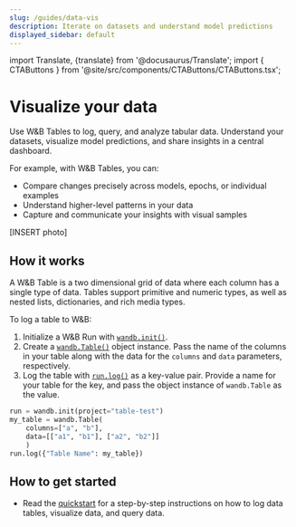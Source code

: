 ```yaml
---
slug: /guides/data-vis
description: Iterate on datasets and understand model predictions
displayed_sidebar: default
---
```

import Translate, {translate} from '@docusaurus/Translate';
import { CTAButtons } from '@site/src/components/CTAButtons/CTAButtons.tsx';

# Visualize your data

<CTAButtons productLink="https://github.com/wandb/docodile" colabLink="https://google.com"/>

Use W&B Tables to log, query, and analyze tabular data. Understand your datasets, visualize model predictions, and share insights in a central dashboard. 

For example, with W&B Tables, you can:

* Compare changes precisely across models, epochs, or individual examples
* Understand higher-level patterns in your data
* Capture and communicate your insights with visual samples

[INSERT photo]

## How it works

A W&B Table is a two dimensional grid of data where each column has a single type of data. Tables support primitive and numeric types, as well as nested lists, dictionaries, and rich media types. 

To log a table to W&B:

1. Initialize a W&B Run with [`wandb.init()`](../../ref/python/init.md). 
2. Create a [`wandb.Table()`](../../ref/python/data-types/table.md) object instance. Pass the name of the columns in your table along with the data for the `columns` and `data` parameters, respectively.  
3. Log the table with [`run.log()`](../../ref/python/log.md) as a key-value pair. Provide a name for your table for the key, and pass the object instance of `wandb.Table` as the value.

```python
run = wandb.init(project="table-test")
my_table = wandb.Table(
    columns=["a", "b"], 
    data=[["a1", "b1"], ["a2", "b2"]]
    )
run.log({"Table Name": my_table})   
```



## How to get started
<!-- * If this is your first time using W&B Artifacts, we recommend you go through the [Artifacts Colab notebook](https://colab.research.google.com/github/wandb/examples/blob/master/colabs/wandb-artifacts/Artifacts_Quickstart_with_W&B.ipynb#scrollTo=fti9TCdjOfHT). -->
* Read the [quickstart](./tables-quickstart.md) for a step-by-step instructions on how to log data tables, visualize data, and query data.

